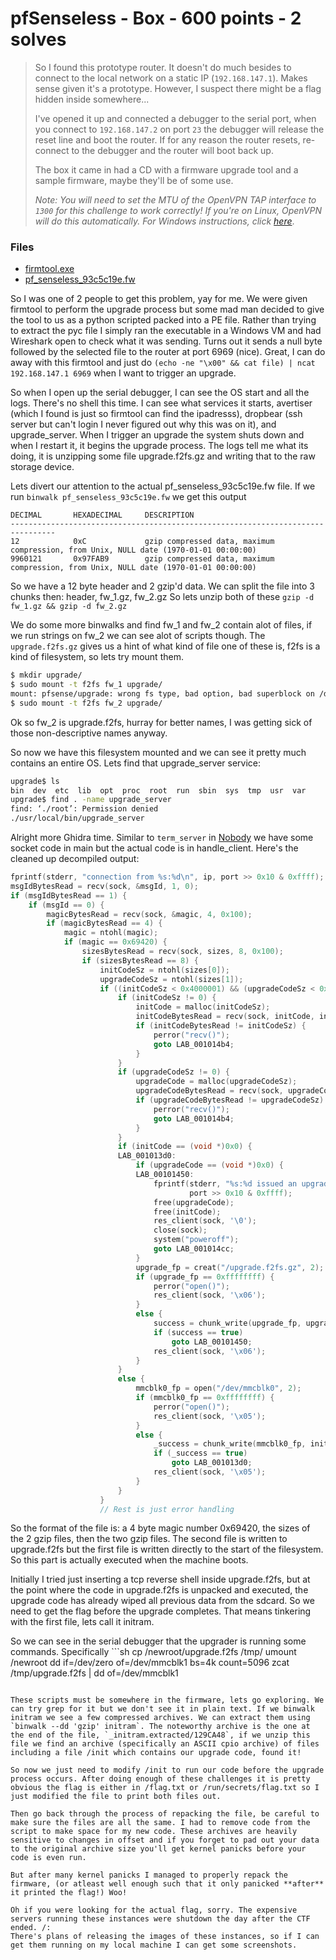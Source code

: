 # pfSenseless - Box - 600 points - 2 solves
> So I found this prototype router. It doesn't do much besides to connect to the
> local network on a static IP (`192.168.147.1`). Makes sense given it's a
> prototype. However, I suspect there might be a flag hidden inside somewhere...
> 
> I've opened it up and connected a debugger to the serial port, when you connect
> to `192.168.147.2` on port `23` the debugger will release the reset line and
> boot the router. If for any reason the router resets, re-connect to the debugger
> and the router will boot back up.
> 
> The box it came in had a CD with a firmware upgrade tool and a sample firmware,
> maybe they'll be of some use.
> 
> _Note: You will need to set the MTU of the OpenVPN TAP interface to `1300` for
> this challenge to work correctly! If you're on Linux, OpenVPN will do this
> automatically. For Windows instructions, click
> [here](https://hamy.io/post/0004/openvpn-tap-adapter-mtu-in-windows/)_.

### Files
- [firmtool.exe](firmtool.exe)
- [pf_senseless_93c5c19e.fw](pf_senseless_93c5c19e.fw)

So I was one of 2 people to get this problem, yay for me.
We were given firmtool to perform the upgrade process but some mad man decided to give the tool to us as a python scripted packed into a PE file.
Rather than trying to extract the pyc file I simply ran the executable in a Windows VM and had Wireshark open to check what it was sending.
Turns out it sends a null byte followed by the selected file to the router at port 6969 (nice).
Great, I can do away with this firmtool and just do `(echo -ne "\x00" && cat file) | ncat 192.168.147.1 6969` when I want to trigger an upgrade.

So when I open up the serial debugger, I can see the OS start and all the logs. There's no shell this time. I can see what services it starts, avertiser (which I found is just so firmtool can find the ipadresss), dropbear (ssh server but can't login I never figured out why this was on it), and upgrade_server. When I trigger an upgrade the system shuts down and when I restart it, it begins the upgrade process. The logs tell me what its doing, it is unzipping some file upgrade.f2fs.gz and writing that to the raw storage device.

Lets divert our attention to the actual pf_senseless_93c5c19e.fw file. If we run `binwalk pf_senseless_93c5c19e.fw` we get this output
```
DECIMAL       HEXADECIMAL     DESCRIPTION
--------------------------------------------------------------------------------
12            0xC             gzip compressed data, maximum compression, from Unix, NULL date (1970-01-01 00:00:00)
9960121       0x97FAB9        gzip compressed data, maximum compression, from Unix, NULL date (1970-01-01 00:00:00)
```

So we have a 12 byte header and 2 gzip'd data. We can split the file into 3 chunks then: header, fw_1.gz, fw_2.gz
So lets unzip both of these `gzip -d fw_1.gz && gzip -d fw_2.gz`

We do some more binwalks and find fw_1 and fw_2 contain alot of files, if we run strings on fw_2 we can see alot of scripts though. The `upgrade.f2fs.gz` gives us a hint of what kind of file one of these is, f2fs is a kind of filesystem, so lets try mount them.

```sh
$ mkdir upgrade/
$ sudo mount -t f2fs fw_1 upgrade/
mount: pfsense/upgrade: wrong fs type, bad option, bad superblock on /dev/loop1, missing codepage or helper program, or other error.
$ sudo mount -t f2fs fw_2 upgrade/
```

Ok so fw_2 is upgrade.f2fs, hurray for better names, I was getting sick of those non-descriptive names anyway.

So now we have this filesystem mounted and we can see it pretty much contains an entire OS. Lets find that upgrade_server service:

```sh
upgrade$ ls
bin  dev  etc  lib  opt  proc  root  run  sbin  sys  tmp  usr  var
upgrade$ find . -name upgrade_server
find: ‘./root’: Permission denied
./usr/local/bin/upgrade_server
```

Alright more Ghidra time. Similar to `term_server` in [Nobody](../nobody/README.md) we have some socket code in main but the actual code is in handle_client. Here's the cleaned up decompiled output:

```c
fprintf(stderr, "connection from %s:%d\n", ip, port >> 0x10 & 0xffff);
msgIdBytesRead = recv(sock, &msgId, 1, 0);
if (msgIdBytesRead == 1) {
    if (msgId == 0) {
        magicBytesRead = recv(sock, &magic, 4, 0x100);
        if (magicBytesRead == 4) {
            magic = ntohl(magic);
            if (magic == 0x69420) {
                sizesBytesRead = recv(sock, sizes, 8, 0x100);
                if (sizesBytesRead == 8) {
                    initCodeSz = ntohl(sizes[0]);
                    upgradeCodeSz = ntohl(sizes[1]);
                    if ((initCodeSz < 0x4000001) && (upgradeCodeSz < 0x4000001)) {
                        if (initCodeSz != 0) {
                            initCode = malloc(initCodeSz);
                            initCodeBytesRead = recv(sock, initCode, initCodeSz, 0x100);
                            if (initCodeBytesRead != initCodeSz) {
                                perror("recv()");
                                goto LAB_001014b4;
                            }
                        }
                        if (upgradeCodeSz != 0) {
                            upgradeCode = malloc(upgradeCodeSz);
                            upgradeCodeBytesRead = recv(sock, upgradeCode, upgradeCodeSz, 0x100);
                            if (upgradeCodeBytesRead != upgradeCodeSz) {
                                perror("recv()");
                                goto LAB_001014b4;
                            }
                        }
                        if (initCode == (void *)0x0) {
                        LAB_001013d0:
                            if (upgradeCode == (void *)0x0) {
                            LAB_00101450:
                                fprintf(stderr, "%s:%d issued an upgrade, rebooting...\n", ip,
                                        port >> 0x10 & 0xffff);
                                free(upgradeCode);
                                free(initCode);
                                res_client(sock, '\0');
                                close(sock);
                                system("poweroff");
                                goto LAB_001014cc;
                            }
                            upgrade_fp = creat("/upgrade.f2fs.gz", 2);
                            if (upgrade_fp == 0xffffffff) {
                                perror("open()");
                                res_client(sock, '\x06');
                            }
                            else {
                                success = chunk_write(upgrade_fp, upgradeCode, (ulonglong)upgradeCodeSz);
                                if (success == true)
                                    goto LAB_00101450;
                                res_client(sock, '\x06');
                            }
                        }
                        else {
                            mmcblk0_fp = open("/dev/mmcblk0", 2);
                            if (mmcblk0_fp == 0xffffffff) {
                                perror("open()");
                                res_client(sock, '\x05');
                            }
                            else {
                                _success = chunk_write(mmcblk0_fp, initCode, (ulonglong)initCodeSz);
                                if (_success == true)
                                    goto LAB_001013d0;
                                res_client(sock, '\x05');
                            }
                        }
                    }
                    // Rest is just error handling
```

So the format of the file is: a 4 byte magic number 0x69420, the sizes of the 2 gzip files, then the two gzip files.
The second file is written to upgrade.f2fs but the first file is written directly to the start of the filesystem. So this part is actually executed when the machine boots.

Initially I tried just inserting a tcp reverse shell inside upgrade.f2fs, but at the point where the code in upgrade.f2fs is unpacked and executed, the upgrade code has already wiped all previous data from the sdcard. So we need to get the flag before the upgrade completes. That means tinkering with the first file, lets call it initram.

So we can see in the serial debugger that the upgrader is running some commands. Specifically ```sh
cp /newroot/upgrade.f2fs /tmp/
umount /newroot 
dd if=/dev/zero of=/dev/mmcblk1 bs=4k count=5096
zcat /tmp/upgrade.f2fs | dd of=/dev/mmcblk1
```

These scripts must be somewhere in the firmware, lets go exploring. We can try grep for it but we don't see it in plain text. If we binwalk initram we see a few compressed archives. We can extract them using `binwalk --dd 'gzip' initram`. The noteworthy archive is the one at the end of the file, `_initram.extracted/129CA48`, if we unzip this file we find an archive (specifically an ASCII cpio archive) of files including a file /init which contains our upgrade code, found it!

So now we just need to modify /init to run our code before the upgrade process occurs. After doing enough of these challenges it is pretty obvious the flag is either in /flag.txt or /run/secrets/flag.txt so I just modified the file to print both files out.

Then go back through the process of repacking the file, be careful to make sure the files are all the same. I had to remove code from the script to make space for my new code. These archives are heavily sensitive to changes in offset and if you forget to pad out your data to the original archive size you'll get kernel panicks before your code is even run.

But after many kernel panicks I managed to properly repack the firmware, (or atleast well enough such that it only panicked **after** it printed the flag!) Woo!

Oh if you were looking for the actual flag, sorry. The expensive servers running these instances were shutdown the day after the CTF ended. /:
There's plans of releasing the images of these instances, so if I can get them running on my local machine I can get some screenshots.